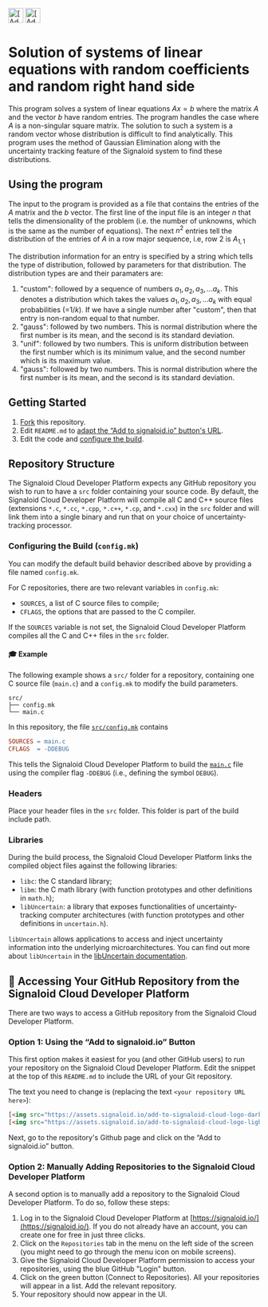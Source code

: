 [<img src="https://assets.signaloid.io/add-to-signaloid-cloud-logo-dark-v6.png#gh-dark-mode-only" alt="[Add to signaloid.io]" height="30">](https://signaloid.io/repositories?connect=https://github.com/sharma-a/Signaloid-gaussian-elimination#gh-dark-mode-only)
[<img src="https://assets.signaloid.io/add-to-signaloid-cloud-logo-light-v6.png#gh-light-mode-only" alt="[Add to signaloid.io]" height="30">](https://signaloid.io/repositories?connect=https://github.com/sharma-a/Signaloid-gaussian-elimination#gh-light-mode-only)

# Solution of systems of linear equations with random coefficients and random right hand side
This program solves a system of linear equations $Ax=b$ where the matrix $A$ and the vector $b$ have random entries. The program handles the case where $A$ is a non-singular square matrix. The solution to such a system is a random vector whose distribution is difficult to find analytically. This program uses the method of Gaussian Elimination along with the uncertainty tracking feature of the Signaloid system to find these distributions. 


## Using the program
The input to the program is provided as a file that contains the entries of the $A$ matrix and the $b$ vector. 
The first line of the input file is an integer $n$ that tells the dimensionality of the problem (i.e. the number of unknowns, which is the same as the number of equations).
The next $n^2$ entries tell the distribution of the entries of $A$ in a row major sequence, i.e, row 2 is $A_{1,1}$ 

The distribution information for an entry is specified by a string which tells the type of distribution, followed by parameters for that distribution. The distribution types are and their paramaters are:
1. "custom": followed by a sequence of numbers $a_1,a_2,a_3,...a_k$. This denotes a distribution which takes the values $a_1,a_2,a_3,...a_k$ with equal probabilities (=$1/k$). If we have a single number after "custom", then that entry is non-random equal to that number.
2. "gauss": followed by two numbers. This is normal distribution where the first number is its mean, and the second is its standard deviation. 
2. "unif": followed by two numbers. This is uniform distribution between the first number which is its minimum value, and the second number which is its maximum value.
2. "gauss": followed by two numbers. This is normal distribution where the first number is its mean, and the second is its standard deviation. 





## Getting Started
1. [Fork](https://docs.github.com/en/get-started/quickstart/fork-a-repo) this repository.
2. Edit `README.md` to [adapt the “Add to signaloid.io” button's URL](#option-1--using-the-add-to-signaloidio-button).
3. Edit the code and [configure the build](#configuring-the-build-configmk).

## Repository Structure
The Signaloid Cloud Developer Platform expects any GitHub repository you wish to run to have a `src` folder containing your source code. By default, the Signaloid Cloud Developer Platform will compile all C and C++ source files (extensions `*.c`, `*.cc`, `*.cpp`, `*.c++`, `*.cp`, and `*.cxx`) in the `src` folder and will link them into a single binary and run that on your choice of uncertainty-tracking processor.

### Configuring the Build (`config.mk`)
You can modify the default build behavior described above by providing a file named `config.mk`.

For C repositories, there are two relevant variables in `config.mk`:
- `SOURCES`, a list of C source files to compile;
- `CFLAGS`, the options that are passed to the C compiler.

If the `SOURCES` variable is not set, the Signaloid Cloud Developer Platform compiles all the C and C++ files in the `src` folder.


#### 🎓 Example
The following example shows a `src/` folder for a repository, containing one C source file (`main.c`) and a `config.mk` to modify the build parameters.
```
src/
├── config.mk
└── main.c
```

In this repository, the file [`src/config.mk`](./src/config.mk) contains
```makefile
SOURCES = main.c
CFLAGS  = -DDEBUG
```
This tells the Signaloid Cloud Developer Platform to build the [`main.c`](./src/main.c) file using the compiler flag `-DDEBUG` (i.e., defining the symbol `DEBUG`).

### Headers
Place your header files in the `src` folder. This folder is part of the build include path.

### Libraries
During the build process, the Signaloid Cloud Developer Platform links the compiled object files against the following libraries:
- `libc`: the C standard library;
- `libm`: the C math library (with function prototypes and other definitions in `math.h`);
- `libUncertain`: a library that exposes functionalities of uncertainty-tracking computer architectures (with function prototypes and other definitions in `uncertain.h`).

`libUncertain` allows applications to access and inject uncertainty information into the underlying microarchitectures. You can find out more about `libUncertain` in the [libUncertain documentation](https://libuncertain.signaloid.io/).

## 🍰 Accessing Your GitHub Repository from the Signaloid Cloud Developer Platform
There are two ways to access a GitHub repository from the Signaloid Cloud Developer Platform.

### Option 1:  Using the “Add to signaloid.io” Button
This first option makes it easiest for you (and other GitHub users) to run your repository on the Signaloid Cloud Developer Platform. Edit the snippet at the top of this `README.md` to include the URL of your Git repository.

The text you need to change is (replacing the text `<your repository URL here>`):
```html
[<img src="https://assets.signaloid.io/add-to-signaloid-cloud-logo-dark-v6.svg#gh-dark-mode-only" alt="[Add to signaloid.io]" height="30">](https://signaloid.io/repositories?connect=<your repository URL here>#gh-dark-mode-only)
[<img src="https://assets.signaloid.io/add-to-signaloid-cloud-logo-light-v6.svg#gh-light-mode-only" alt="[Add to signaloid.io]" height="30">](https://signaloid.io/repositories?connect=<your repository URL here>#gh-light-mode-only)
```

Next, go to the repository's Github page and click on the “Add to signaloid.io” button.

### Option 2: Manually Adding Repositories to the Signaloid Cloud Developer Platform
A second option is to manually add a repository to the Signaloid Cloud Developer Platform. To do so, follow these steps:
1. Log in to the Signaloid Cloud Developer Platform at [https://signaloid.io/](https://signaloid.io/). If you do not already have an account, you can create one for free in just three clicks.
2. Click on the `Repositories` tab in the menu on the left side of the screen (you might need to go through the menu icon on mobile screens).
3. Give the Signaloid Cloud Developer Platform permission to access your repositories, using the blue GitHub "Login" button.
4. Click on the green button (Connect to Repositories). All your repositories will appear in a list. Add the relevant repository.
5. Your repository should now appear in the UI.
